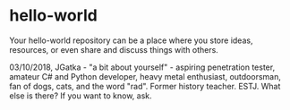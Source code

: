 # hello-world
Your hello-world repository can be a place where you store ideas, resources, or even share and discuss things with others.

03/10/2018, JGatka - "a bit about yourself" - aspiring penetration tester, amateur C# and Python developer, heavy metal enthusiast, outdoorsman, fan of dogs, cats, and the word "rad". Former history teacher. ESTJ. What else is there? If you want to know, ask.
